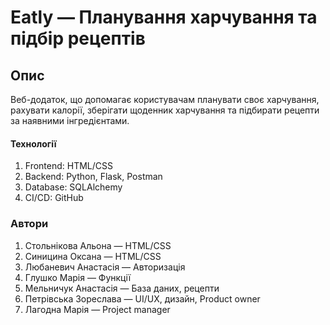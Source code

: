 #  Eatly — Планування харчування та підбір рецептів

## Опис
Веб-додаток, що допомагає користувачам планувати своє харчування, рахувати калорії, зберігати щоденник харчування та підбирати рецепти за наявними інгредієнтами.  




#### Технології
1.  Frontend: HTML/CSS
2.  Backend: Python, Flask, Postman
3.  Database: SQLAlchemy
4.  CI/CD: GitHub 




### Автори
1.  Стольнікова Альона — HTML/CSS
2.  Синицина Оксана — HTML/CSS
3.  Любаневич Анастасія — Авторизація
4.  Глушко Марія — Функції
5.  Мельничук Анастасія — База даних, рецепти
6.  Петрівська Зореслава — UI/UX, дизайн, Product owner
7.  Лагодна Марія — Project manager
